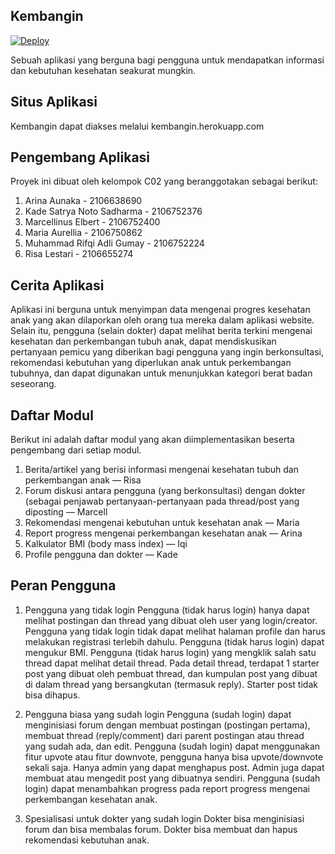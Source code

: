 ## Kembangin

[![Deploy](https://github.com/pbp-fasilkom-c02/kembangin/actions/workflows/dpl.yml/badge.svg)](https://github.com/pbp-fasilkom-c02/kembangin/actions/workflows/dpl.yml)

Sebuah aplikasi yang berguna bagi pengguna untuk mendapatkan informasi dan kebutuhan kesehatan seakurat mungkin.

## Situs Aplikasi

Kembangin dapat diakses melalui kembangin.herokuapp.com

## Pengembang Aplikasi

Proyek ini dibuat oleh kelompok C02 yang beranggotakan sebagai berikut:

1. Arina Aunaka - 2106638690
2. Kade Satrya Noto Sadharma - 2106752376
3. Marcellinus Elbert - 2106752400
4. Maria Aurellia - 2106750862
5. Muhammad Rifqi Adli Gumay - 2106752224
6. Risa Lestari - 2106655274

## Cerita Aplikasi

Aplikasi ini berguna untuk menyimpan data mengenai progres kesehatan anak yang akan dilaporkan oleh orang tua mereka dalam aplikasi website. Selain itu, pengguna (selain dokter) dapat melihat berita terkini mengenai kesehatan dan perkembangan tubuh anak, dapat mendiskusikan pertanyaan pemicu yang diberikan bagi pengguna yang ingin berkonsultasi, rekomendasi kebutuhan yang diperlukan anak untuk perkembangan tubuhnya, dan dapat digunakan untuk menunjukkan kategori berat badan seseorang.

## Daftar Modul

Berikut ini adalah daftar modul yang akan diimplementasikan beserta pengembang dari setiap modul.

1. Berita/artikel yang berisi informasi mengenai kesehatan tubuh dan perkembangan anak — Risa
2. Forum diskusi antara pengguna (yang berkonsultasi) dengan dokter (sebagai penjawab pertanyaan-pertanyaan pada thread/post yang diposting — Marcell
3. Rekomendasi mengenai kebutuhan untuk kesehatan anak — Maria
4. Report progress mengenai perkembangan kesehatan anak — Arina
5. Kalkulator BMI (body mass index) — Iqi
6. Profile pengguna dan dokter — Kade

## Peran Pengguna

1. Pengguna yang tidak login
   Pengguna (tidak harus login) hanya dapat melihat postingan dan thread yang dibuat oleh user yang login/creator.
   Pengguna yang tidak login tidak dapat melihat halaman profile dan harus melakukan registrasi terlebih dahulu.
   Pengguna (tidak harus login) dapat mengukur BMI.
   Pengguna (tidak harus login) yang mengklik salah satu thread dapat melihat detail thread. Pada detail thread, terdapat 1 starter post yang dibuat oleh pembuat thread, dan kumpulan post yang dibuat di dalam thread yang bersangkutan (termasuk reply). Starter post tidak bisa dihapus.

2. Pengguna biasa yang sudah login
   Pengguna (sudah login) dapat menginisiasi forum dengan membuat postingan (postingan pertama), membuat thread (reply/comment) dari parent postingan atau thread yang sudah ada, dan edit.
   Pengguna (sudah login) dapat menggunakan fitur upvote atau fitur downvote, pengguna hanya bisa upvote/downvote sekali saja.
   Hanya admin yang dapat menghapus post. Admin juga dapat membuat atau mengedit post yang dibuatnya sendiri.
   Pengguna (sudah login) dapat menambahkan progress pada report progress mengenai perkembangan kesehatan anak.

3. Spesialisasi untuk dokter yang sudah login
   Dokter bisa menginisiasi forum dan bisa membalas forum.
   Dokter bisa membuat dan hapus rekomendasi kebutuhan anak.
